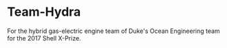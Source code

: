 # Team-Hydra
For the hybrid gas-electric engine team of Duke's Ocean Engineering team for the 2017 Shell X-Prize.
